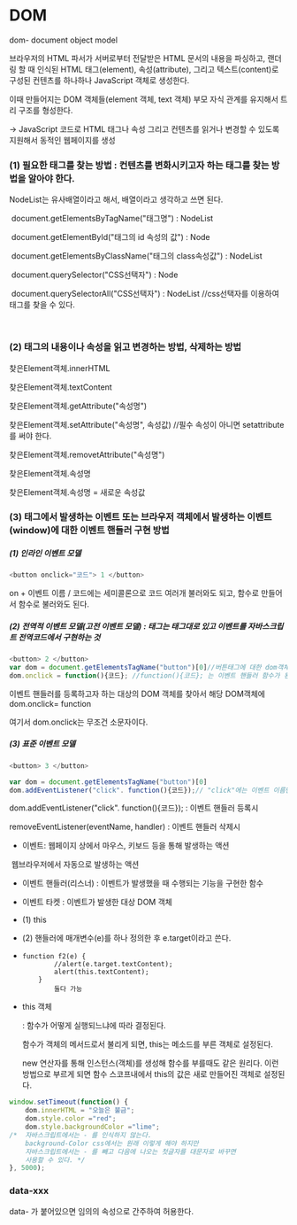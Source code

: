 

# DOM

dom- document object model 

브라우저의 HTML 파서가 서버로부터 전달받은 HTML 문서의 내용을 파싱하고, 랜더링 할 때 인식된 HTML 태그(element), 속성(attribute), 그리고 텍스트(content)로 구성된 컨텐츠를 하나하나 JavaScript 객체로 생성한다.

이때 만들어지는 DOM 객체들(element 객체, text 객체) 부모 자식 관계를 유지해서 트리 구조를 형성한다.

-> JavaScript 코드로 HTML 태그나 속성 그리고 컨텐츠를 읽거나 변경할 수 있도록 지원해서 동적인 웹페이지를 생성

### (1) 필요한 태그를 찾는 방법 : 컨텐츠를 변화시키고자 하는 태그를 찾는 방법을 알아야 한다.

NodeList는 유사배열이라고 해서, 배열이라고 생각하고 쓰면 된다.

​		document.getElementsByTagName("태그명") : NodeList

​		document.getElementById("태그의 id 속성의 값") : Node

​		document.getElementsByClassName("태그의 class속성값") : NodeList

​		document.querySelector("CSS선택자") : Node	

​		document.querySelectorAll("CSS선택자") : NodeList	//css선택자를 이용하여 태그를 찾을 수 있다.

​		

### (2) 태그의 내용이나 속성을 읽고 변경하는 방법, 삭제하는 방법

찾은Element객체.innerHTML

찾은Element객체.textContent

찾은Element객체.getAttribute("속성명")

찾은Element객체.setAttribute("속성명", 속성값) //필수 속성이 아니면 setattribute를 써야 한다.

찾은Element객체.removetAttribute("속성명")

찾은Element객체.속성명

찾은Element객체.속성명 = 새로운 속성값



### (3) 태그에서 발생하는 이벤트 또는 브라우저 객체에서 발생하는 이벤트(window)에 대한 이벤트 핸들러 구현 방법

##### (1) 인라인 이벤트 모델

```javascript
<button onclick="코드"> 1 </button>
```

on + 이벤트 이름 / 코드에는 세미콜론으로 코드 여러개 불러와도 되고, 함수로 만들어서 함수로 불러와도 된다.

##### (2) 전역적 이벤트 모델(고전 이벤트 모델) : 태그는 태그대로 있고 이벤트를 자바스크립트 전역코드에서 구현하는 것

```javascript
<button> 2 </button>
var dom = document.getElementsTagName("button")[0]//버튼태그에 대한 dom객체가 있다.
dom.onclick = function(){코드}; //function(){코드}; 는 이벤트 핸들러 함수가 된다.

```

이벤트 핸들러를 등록하고자 하는 대상의 DOM 객체를 찾아서 해당 DOM객체에 dom.onclick= function

여기서 dom.onclick는 무조건 소문자이다.

##### (3) 표준 이벤트 모델

```javascript
<button> 3 </button>

var dom = document.getElementsTagName("button")[0]
dom.addEventListener("click". function(){코드});// "click"에는 이벤트 이름만 줘야 한다.
```

dom.addEventListener("click". function(){코드}); : 이벤트 핸들러 등록시

removeEventListener(eventName, handler) : 이벤트 핸들러 삭제시



- 이벤트: 웹페이지 상에서 마우스, 키보드 등을 통해 발생하는 액션 

​			웹브라우저에서 자동으로 발생하는 액션

- 이벤트 핸들러(리스너) : 이벤트가 발생했을 때 수행되는 기능을 구현한 함수

-  이벤트 타켓 : 이벤트가 발생한 대상 DOM 객체

  - (1) this

  - (2) 핸들러에 매개변수(e)를 하나 정의한 후 e.target이라고 쓴다.

  - ```
    function f2(e) {
    		//alert(e.target.textContent);
    		alert(this.textContent);
    	} 
    		둘다 가능
    ```

    



- this 객체

  : 함수가 어떻게 실행되느냐에 따라 결정된다.

  함수가 객체의 메서드로서 불리게 되면, this는 메소드를 부른 객체로 설정된다.

  new 연산자를 통해 인스턴스(객체)를 생성해 함수를 부를때도 같은 원리다. 이런 방법으로 부르게 되면 함수 스코프내에서 this의 값은 새로 만들어진 객체로 설정된다.

  

```javascript
window.setTimeout(function() {
	dom.innerHTML = "오늘은 불금";
	dom.style.color ="red";
	dom.style.backgroundColor ="lime";
/* 	자바스크립트에서는 - 를 인식하지 않는다.
	background-Color css에서는 원래 이렇게 해야 하지만
	자바스크립트에서는 - 를 빼고 다음에 나오는 첫글자를 대문자로 바꾸면
	사용할 수 있다. */
}, 5000);
```





### data-xxx

data- 가 붙어있으면 임의의 속성으로 간주하여 허용한다.